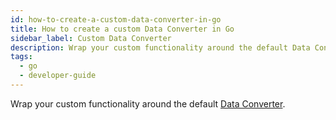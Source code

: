 ```yaml
---
id: how-to-create-a-custom-data-converter-in-go
title: How to create a custom Data Converter in Go
sidebar_label: Custom Data Converter
description: Wrap your custom functionality around the default Data Converter.
tags:
  - go
  - developer-guide
---
```


Wrap your custom functionality around the default [Data Converter](https://pkg.go.dev/go.temporal.io/sdk/converter#DataConverter).
